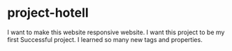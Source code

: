# project-hotelI 
I want to make this website responsive website.
I want this project to be my first Successful project.
I learned so many new tags and properties.
